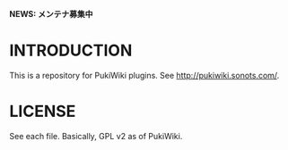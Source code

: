 **NEWS: メンテナ募集中**

# INTRODUCTION

This is a repository for PukiWiki plugins.
See http://pukiwiki.sonots.com/.

# LICENSE

See each file. Basically, GPL v2 as of PukiWiki.
